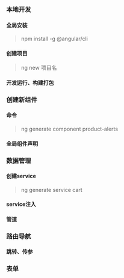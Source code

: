 
### 本地开发
#### 全局安装
> npm install -g @angular/cli

#### 创建项目
> ng new 项目名

#### 开发运行、构建打包

### 创建新组件

#### 命令
> ng generate component product-alerts

#### 全局组件声明


### 数据管理

#### 创建service
> ng generate service cart

#### service注入

#### 管道

### 路由导航

#### 跳转、传参

### 表单


